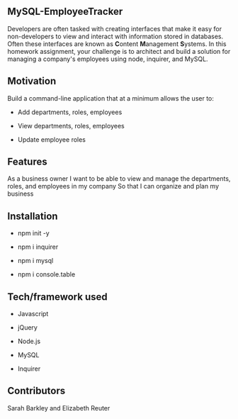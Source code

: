 ## MySQL-EmployeeTracker
Developers are often tasked with creating interfaces that make it easy for non-developers to view and interact with information stored in databases. Often these interfaces are known as **C**ontent **M**anagement **S**ystems. In this homework assignment, your challenge is to architect and build a solution for managing a company's employees using node, inquirer, and MySQL.

## Motivation
Build a command-line application that at a minimum allows the user to:

  * Add departments, roles, employees

  * View departments, roles, employees

  * Update employee roles


## Features
As a business owner
I want to be able to view and manage the departments, roles, and employees in my company
So that I can organize and plan my business


## Installation

  * npm init -y

  * npm i inquirer

  * npm i mysql
  
  * npm i console.table


## Tech/framework used

  * Javascript

  * jQuery 

  * Node.js 
  
  * MySQL 
  
  * Inquirer


## Contributors
  Sarah Barkley and Elizabeth Reuter

